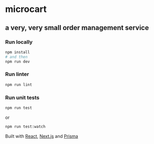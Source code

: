 # microcart
## a very, very small order management service

### Run locally

```bash
npm install
# and then
npm run dev
```

### Run linter

```bash
npm run lint
```

### Run unit tests

```bash
npm run test
```

or

```bash
npm run test:watch
```

Built with [React](https://react.dev/), [Next.js](https://nextjs.org/docs) and [Prisma](https://www.prisma.io/docs)
